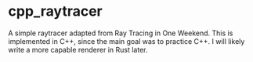 # cpp_raytracer

A simple raytracer adapted from Ray Tracing in One Weekend. This is implemented in C++, since the main goal was to practice C++. I will likely write a more capable renderer in Rust later.
